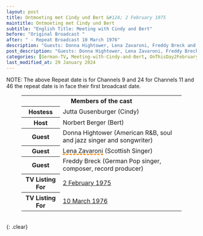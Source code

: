 ```yaml
---
layout: post
title: Ontmoeting met Cindy und Bert &#124; 2 February 1975
maintitle: Ontmoeting met Cindy und Bert
subtitle: "English Title: Meeting with Cindy and Bert"
before: "Original Broadcast "
after: " - Repeat Broadcast 10 March 1976"
description: "Guests: Donna Hightower, Lena Zavaroni, Freddy Breck and Anderen."
post_description: "Guests: Donna Hightower, Lena Zavaroni, Freddy Breck and Anderen."
categories: [German-TV, Meeting-with-Cindy-and-Bert, OnThisDay2February, OnThisDay10March]
last_modified_at: 29 January 2024
---
```


<p class="post-meta adjust">NOTE: The above Repeat date is for Channels 9 and 24 for Channels 11 and 46 the repeat date is in face their first broadcast date.</p>

<figure class="fig3">
<table>
<tr id="infobox1"><th colspan="2">Members of the cast</th></tr>
<tr><th>Hostess</th><td>Jutta Gusenburger (Cindy)</td></tr>
<tr><th>Host</th><td>Norbert Berger (Bert)</td></tr>
<tr><th>Guest</th><td>Donna Hightower (American R&B, soul and jazz singer and songwriter)</td></tr>
<tr><th>Guest</th><td><span style="text-decoration: underline dashed darkorange 3px;">Lena Zavaroni</span> (Scottish Singer)</td></tr>
<tr><th>Guest</th><td>Freddy Breck (German Pop singer, composer, record producer)</td></tr>
<tr><th>TV Listing For</th><td><a href="/1975-02-01-limburgs-dagblads/">2 February 1975</a></td></tr>
<tr><th>TV Listing For</th><td><a href="/1976-03-10-limburgs-dagblads/">10 March 1976</a></td></tr>
</table>
</figure>

<br />{: .clear}

